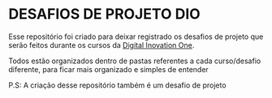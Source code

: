 # DESAFIOS DE PROJETO DIO

Esse repositório foi criado para deixar registrado os desafios de projeto que serão feitos durante os cursos da [Digital Inovation One](https://web.dio.me/home).



Todos estão organizados dentro de pastas referentes a cada curso/desafio diferente, para ficar mais organizado e simples de entender



P.S: A criação desse repositório também é um desafio de projeto

